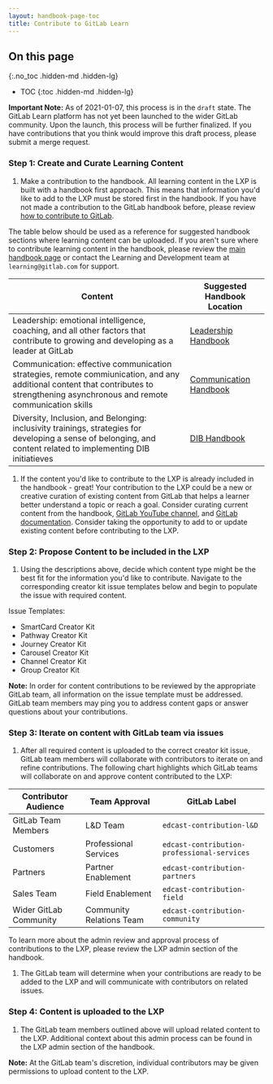 ```yaml
---
layout: handbook-page-toc
title: Contribute to GitLab Learn
---
```


## On this page
{:.no_toc .hidden-md .hidden-lg}

- TOC
{:toc .hidden-md .hidden-lg}


**Important Note:** As of 2021-01-07, this process is in the `draft` state. The GitLab Learn platform has not yet been launched to the wider GitLab community. Upon the launch, this process will be further finalized. If you have contributions that you think would improve this draft process, please submit a merge request.


### Step 1: Create and Curate Learning Content

1. Make a contribution to the handbook. All learning content in the LXP is built with a handbook first approach. This means that information you'd like to add to the LXP must be stored first in the handbook. If you have not made a contribution to the GitLab handbook before, please review [how to contribute to GitLab](https://about.gitlab.com/community/contribute/). 

The table below should be used as a reference for suggested handbook sections where learning content can be uploaded. If you aren't sure where to contribute learning content in the handbook, please review the [main handbook page](https://about.gitlab.com/handbook/#introduction) or contact the Learning and Development team at `learning@gitlab.com` for support.

| Content | Suggested Handbook Location |
| ----- | ----- |
| Leadership: emotional intelligence, coaching, and all other factors that contribute to growing and developing as a leader at GitLab | [Leadership Handbook](https://about.gitlab.com/handbook/leadership/) |
| Communication: effective communication strategies, remote commiunication, and any additional content that contributes to strengthening asynchronous and remote communication skills | [Communication Handbook](https://about.gitlab.com/handbook/communication/) |
| Diversity, Inclusion, and Belonging: inclusivity trainings, strategies for developing a sense of belonging, and content related to implementing DIB initiatieves | [DIB Handbook](https://about.gitlab.com/company/culture/inclusion/) | 

1. If the content you'd like to contribute to the LXP is already included in the handbook - great! Your contribution to the LXP could be a new or creative curation of existing content from GitLab that helps a learner better understand a topic or reach a goal. Consider curating current content from the handbook, [GitLab YouTube channel](https://www.youtube.com/channel/UCnMGQ8QHMAnVIsI3xJrihhg), and [GitLab documentation](https://docs.gitlab.com/). Consider taking the opportunity to add to or update existing content before contributing to the LXP.

### Step 2: Propose Content to be included in the LXP

1. Using the descriptions above, decide which content type might be the best fit for the information you'd like to contribute. Navigate to the corresponding creator kit issue templates below and begin to populate the issue with required content.

Issue Templates:

- SmartCard Creator Kit
- Pathway Creator Kit
- Journey Creator Kit
- Carousel Creator Kit
- Channel Creator Kit
- Group Creator Kit

**Note:** In order for content contributions to be reviewed by the appropriate GitLab team, all information on the issue template must be addressed. GitLab team members may ping you to address content gaps or answer questions about your contributions. 

### Step 3: Iterate on content with GitLab team via issues

1. After all required content is uploaded to the correct creator kit issue, GitLab team members will collaborate with contributors to iterate on and refine contributions. The following chart highlights which GitLab teams will collaborate on and approve content contributed to the LXP:

| Contributor Audience | Team Approval | GitLab Label|
| ----- | ----- | ----- |
| GitLab Team Members | L&D Team | `edcast-contribution-l&D` |
| Customers | Professional Services | `edcast-contribution-professional-services` |
| Partners | Partner Enablement | `edcast-contribution-partners` |
| Sales Team | Field Enablement | `edcast-contribution-field` |
| Wider GitLab Community | Community Relations Team | `edcast-contribution-community` |


To learn more about the admin review and approval process of contributions to the LXP, please review the LXP admin section of the handbook.

1. The GitLab team will determine when your contributions are ready to be added to the LXP and will communicate with contributors on related issues.


### Step 4: Content is uploaded to the LXP

1. The GitLab team members outlined above will upload related content to the LXP. Additional context about this admin process can be found in the LXP admin section of the handbook.

**Note:** At the GitLab team's discretion, individual contributors may be given permissions to upload content to the LXP.
